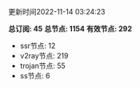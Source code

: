 更新时间2022-11-14 03:24:23

**总订阅: 45**
**总节点: 1154**
**有效节点: 292**
- ssr节点: 12
- v2ray节点: 219
- trojan节点: 55
- ss节点: 6
